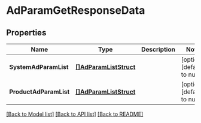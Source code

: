 # AdParamGetResponseData

## Properties
Name | Type | Description | Notes
------------ | ------------- | ------------- | -------------
**SystemAdParamList** | [**[]AdParamListStruct**](ad_param_list_struct.md) |  | [optional] [default to null]
**ProductAdParamList** | [**[]AdParamListStruct**](ad_param_list_struct.md) |  | [optional] [default to null]

[[Back to Model list]](../README.md#documentation-for-models) [[Back to API list]](../README.md#documentation-for-api-endpoints) [[Back to README]](../README.md)


